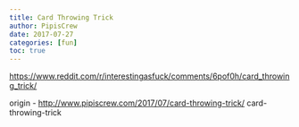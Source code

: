 ```yaml
---
title: Card Throwing Trick
author: PipisCrew
date: 2017-07-27
categories: [fun]
toc: true
---
```


https://www.reddit.com/r/interestingasfuck/comments/6pof0h/card_throwing_trick/

origin - http://www.pipiscrew.com/2017/07/card-throwing-trick/ card-throwing-trick